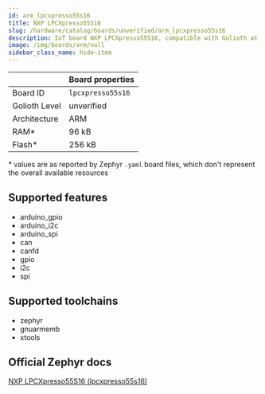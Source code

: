 ```yaml
---
id: arm_lpcxpresso55s16
title: NXP LPCXpresso55S16
slug: /hardware/catalog/boards/unverified/arm_lpcxpresso55s16
description: IoT board NXP LPCXpresso55S16, compatible with Golioth at unverified level.
image: /img/boards/arm/null
sidebar_class_name: hide-item
---
```


[//]: # (This is an auto-generated file, do not edit! Changes to it will be lost upon re-generation)



|                | Board properties     |
| -------------  | -------------------- |
| Board ID       | `lpcxpresso55s16` |
| Golioth Level  | unverified       |
| Architecture   | ARM |
| RAM*           | 96 kB |
| Flash*         | 256 kB |

\* values are as reported by Zephyr `.yaml` board files, which don't represent the overall available resources



## Supported features

* arduino_gpio
* arduino_i2c
* arduino_spi
* can
* canfd
* gpio
* i2c
* spi

## Supported toolchains

* zephyr
* gnuarmemb
* xtools

## Official Zephyr docs

[NXP LPCXpresso55S16 (lpcxpresso55s16)](https://docs.zephyrproject.org/latest/boards/arm/lpcxpresso55s16/doc/index.html)
